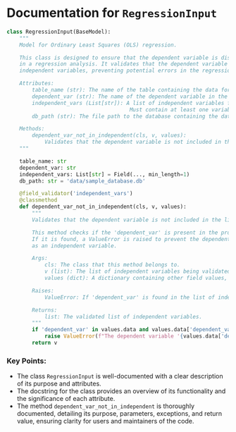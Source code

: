 # Documentation for `RegressionInput`

```python
class RegressionInput(BaseModel):
    """
    Model for Ordinary Least Squares (OLS) regression.

    This class is designed to ensure that the dependent variable is distinct from the independent variables 
    in a regression analysis. It validates that the dependent variable is not included in the list of 
    independent variables, preventing potential errors in the regression model setup.

    Attributes:
        table_name (str): The name of the table containing the data for regression analysis.
        dependent_var (str): The name of the dependent variable in the regression model.
        independent_vars (List[str]): A list of independent variables for the regression model. 
                                       Must contain at least one variable.
        db_path (str): The file path to the database containing the data. Defaults to 'data/sample_database.db'.

    Methods:
        dependent_var_not_in_independent(cls, v, values):
            Validates that the dependent variable is not included in the list of independent variables.
    """

    table_name: str
    dependent_var: str
    independent_vars: List[str] = Field(..., min_length=1)
    db_path: str = 'data/sample_database.db'

    @field_validator('independent_vars')
    @classmethod
    def dependent_var_not_in_independent(cls, v, values):
        """
        Validates that the dependent variable is not included in the list of independent variables.

        This method checks if the 'dependent_var' is present in the provided list of independent variables. 
        If it is found, a ValueError is raised to prevent the dependent variable from being mistakenly treated 
        as an independent variable.

        Args:
            cls: The class that this method belongs to.
            v (list): The list of independent variables being validated.
            values (dict): A dictionary containing other field values, including 'dependent_var'.

        Raises:
            ValueError: If 'dependent_var' is found in the list of independent variables.

        Returns:
            list: The validated list of independent variables.
        """
        if 'dependent_var' in values.data and values.data['dependent_var'] in v:
            raise ValueError(f"The dependent variable '{values.data['dependent_var']}' cannot also be an independent variable.")
        return v
``` 

### Key Points:
- The class `RegressionInput` is well-documented with a clear description of its purpose and attributes.
- The docstring for the class provides an overview of its functionality and the significance of each attribute.
- The method `dependent_var_not_in_independent` is thoroughly documented, detailing its purpose, parameters, exceptions, and return value, ensuring clarity for users and maintainers of the code.
